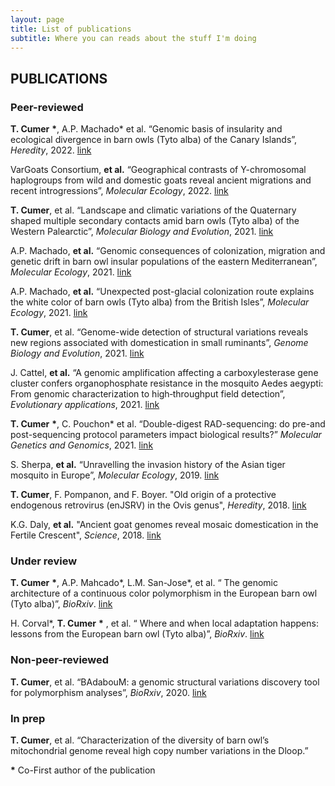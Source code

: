```yaml
---
layout: page
title: List of publications
subtitle: Where you can reads about the stuff I'm doing
---
```


## PUBLICATIONS

### Peer-reviewed

**T. Cumer** **\***, A.P. Machado* et al. “Genomic basis of insularity and ecological divergence in barn owls (Tyto alba) of the Canary Islands”, *Heredity*, 2022. [link](https://www.nature.com/articles/s41437-022-00562-w)

VarGoats Consortium, **et al.** “Geographical contrasts of Y-chromosomal haplogroups from wild and domestic goats reveal ancient migrations and recent introgressions”, *Molecular Ecology*, 2022. [link](https://onlinelibrary.wiley.com/doi/full/10.1111/mec.16579)

**T. Cumer**, et al. “Landscape and climatic variations of the Quaternary shaped multiple secondary contacts amid barn owls (Tyto alba) of the Western Palearctic”, *Molecular Biology and Evolution*, 2021. [link](https://academic.oup.com/mbe/article/39/1/msab343/6454100?login=true)

A.P. Machado, **et al.** “Genomic consequences of colonization, migration and genetic drift in barn owl insular populations of the eastern Mediterranean”, *Molecular Ecology*, 2021. [link](https://onlinelibrary.wiley.com/doi/full/10.1111/mec.16324)

A.P. Machado, **et al.** “Unexpected post-glacial colonization route explains the white color of barn owls (Tyto alba) from the British Isles”, *Molecular Ecology*, 2021. [link](https://onlinelibrary.wiley.com/doi/full/10.1111/mec.16250)

**T. Cumer**, et al. “Genome-wide detection of structural variations reveals new regions associated with domestication in small ruminants”, *Genome Biology and Evolution*, 2021. [link](https://academic.oup.com/gbe/article/13/8/evab165/6321955?login=true)

J. Cattel, **et al.** “A genomic amplification affecting a carboxylesterase gene cluster confers organophosphate resistance in the mosquito Aedes aegypti: From genomic characterization to high‐throughput field detection”, *Evolutionary applications*, 2021. [link](https://onlinelibrary.wiley.com/doi/full/10.1111/eva.13177)

**T. Cumer** **\***, C. Pouchon* et al. “Double-digest RAD-sequencing: do pre-and post-sequencing protocol parameters impact biological results?” *Molecular Genetics and Genomics*, 2021. [link](https://link.springer.com/article/10.1007/s00438-020-01756-9)

S. Sherpa, **et al.** “Unravelling the invasion history of the Asian tiger mosquito in Europe”, *Molecular Ecology*, 2019. [link](https://onlinelibrary.wiley.com/doi/full/10.1111/mec.15071)

**T. Cumer**, F. Pompanon, and F. Boyer. "Old origin of a protective endogenous retrovirus (enJSRV) in the Ovis genus", *Heredity*, 2018. [link](https://www.nature.com/articles/s41437-018-0112-z)

K.G. Daly, **et al.** "Ancient goat genomes reveal mosaic domestication in the Fertile Crescent", *Science*, 2018. [link](https://www.science.org/doi/full/10.1126/science.aas9411)

### Under review

**T. Cumer** **\***, A.P. Mahcado\*, L.M. San-Jose\*, et al. “ The genomic architecture of a continuous color polymorphism in the European barn owl (Tyto alba)”, *BioRxiv*. [link](https://www.biorxiv.org/content/10.1101/2023.04.03.535036v1.abstract)

H. Corval*, **T. Cumer** **\*** , et al. “ Where and when local adaptation happens: lessons from the European barn owl (Tyto alba)”, *BioRxiv*. [link](https://www.biorxiv.org/content/10.1101/2023.03.17.533108v1.abstract)

### Non-peer-reviewed

**T. Cumer**, et al. “BAdabouM: a genomic structural variations discovery tool for polymorphism analyses”, *BioRxiv*, 2020. [link](https://www.biorxiv.org/content/10.1101/2020.04.01.018127v1.abstract)

### In prep

**T. Cumer**, et al. “Characterization of the diversity of barn owl’s mitochondrial genome reveal high copy number variations in the Dloop.” 

**\*** Co-First author of the publication
 

